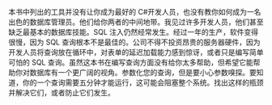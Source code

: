 本书中列出的工具并没有让你成为最好的 C#开发人员，也没有教你如何成为一名出色的数据库管理员。他们给你两者的中间地带。我见过许多开发人员，他们甚至缺乏最基本的数据库技能。SQL 注入仍然经常发生。经过一年的生产，软件变得很慢，因为 SQL 查询根本不是最佳的。公司不得不投资昂贵的服务器硬件，因为开发人员将查询放在循环中，对表单的延迟加载能力感到惊讶，或者只是编写简单可怕的 SQL 查询。虽然这本书在编写查询方面没有给你太多帮助，但希望它能帮助你对数据库有一个更广阔的视角。参数化您的查询，但是要小心参数嗅探。要知道，你的一个查询需要五分钟才能运行，这可能会阻塞整个系统。找出这样的瓶颈并解决它们，或者防止它们发生。